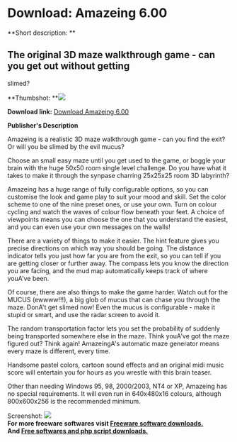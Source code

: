 # Download: Amazeing 6.00

**Short description: **

## The original 3D maze walkthrough game - can you get out without getting
slimed?

  
**Thumbshot: **![](http://www.freewarefiles.com/screenshot/amazeing600_md.gif)   
  
**Download link:** [Download Amazeing 6.00](http://freesoftwares.boysofts.com/Amazeing_program_18671.html)  
  

**Publisher's Description**  
  

Amazeing is a realistic 3D maze walkthrough game - can you find the exit? Or
will you be slimed by the evil mucus?

Choose an small easy maze until you get used to the game, or boggle your brain
with the huge 50x50 room single level challenge. Do you have what it takes to
make it through the synpase charring 25x25x25 room 3D labyrinth?

Amazeing has a huge range of fully configurable options, so you can customise
the look and game play to suit your mood and skill. Set the color scheme to
one of the nine preset ones, or use your own. Turn on colour cycling and watch
the waves of colour flow beneath your feet. A choice of viewpoints means you
can choose the one that you understand the easiest, and you can even use your
own messages on the walls!

There are a variety of things to make it easier. The hint feature gives you
precise directions on which way you should be going. The distance indicator
tells you just how far you are from the exit, so you can tell if you are
getting closer or further away. The compass lets you know the direction you
are facing, and the mud map automatically keeps track of where youA've been.

Of course, there are also things to make the game harder. Watch out for the
MUCUS (ewwww!!!), a big glob of mucus that can chase you through the maze.
DonA't get slimed now! Even the mucus is configurable - make it stupid or
smart, and use the radar screen to avoid it.

The random transportation factor lets you set the probability of suddenly
being transported somewhere else in the maze. Think youA've got the maze
figured out? Think again! AmazeingA's automatic maze generator means every
maze is different, every time.

Handsome pastel colors, cartoon sound effects and an original midi music score
will entertain you for hours as you wrestle with this brain teaser.

Other than needing Windows 95, 98, 2000/2003, NT4 or XP, Amazeing has no
special requirements. It will even run in 640x480x16 colours, although
800x600x256 is the recommended minimum.

  
  
Screenshot: ![](http://www.freewarefiles.com/screenshot/amazeing600.gif)  
**For more freeware softwares visit [Freeware software downloads.](http://freesoftwares.boysofts.com/)**   
**And [Free softwares and php script downloads.](http://www.boysofts.com/)**

